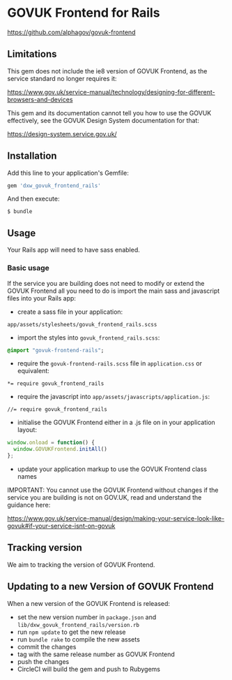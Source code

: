 # GOVUK Frontend for Rails

https://github.com/alphagov/govuk-frontend

## Limitations

This gem does not include the ie8 version of GOVUK Frontend, as the service standard no longer requires it:

https://www.gov.uk/service-manual/technology/designing-for-different-browsers-and-devices

This gem and its documentation cannot tell you how to use the GOVUK effectively, see the GOVUK Design System documentation for that:

https://design-system.service.gov.uk/
## Installation

Add this line to your application's Gemfile:

```ruby
gem 'dxw_govuk_frontend_rails'
```

And then execute:

    $ bundle

## Usage
Your Rails app will need to have sass enabled.

### Basic usage

If the service you are building does not need to modify or extend the GOVUK Frontend all you need to do is import the main sass and javascript files into your Rails app:

- create a sass file in your application:
```
app/assets/stylesheets/govuk_frontend_rails.scss
```
- import the styles into `govuk_frontend_rails.scss`:
```sass
@import "govuk-frontend-rails";
```
- require the `govuk-frontend-rails.scss` file in `application.css` or equivalent:

```
*= require govuk_frontend_rails
```

- require the javascript into `app/assets/javascripts/application.js`:

```
//= require govuk_frontend_rails
```
- initialise the GOVUK Frontend either in a .js file on in your application layout:

```javascript
window.onload = function() {
  window.GOVUKFrontend.initAll()
};
```
- update your application markup to use the GOVUK Frontend class names

IMPORTANT: You cannot use the GOVUK Frontend without changes if the service you are building is not on GOV.UK, read and understand the guidance here:

https://www.gov.uk/service-manual/design/making-your-service-look-like-govuk#if-your-service-isnt-on-govuk

## Tracking version
We aim to tracking the version of GOVUK Frontend.

## Updating to a new Version of GOVUK Frontend

When a new version of the GOVUK Frontend is released:

- set the new version number in `package.json` and `lib/dxw_govuk_frontend_rails/version.rb`
- run  `npm update` to get the new release
- run `bundle rake` to compile the new assets
- commit the changes
- tag with the same release number as GOVUK Frontend
- push the changes
- CircleCI will build the gem and push to Rubygems